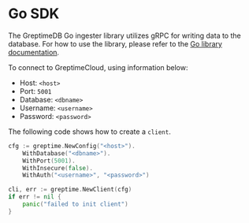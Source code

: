 # Go SDK

The GreptimeDB Go ingester library utilizes gRPC for writing data to the database. For how to use the library, please refer to the [Go library documentation](https://docs.greptime.com/user-guide/ingest-data/for-iot/grpc-sdks/go).

To connect to GreptimeCloud, using information below:

- Host: `<host>`
- Port: `5001`
- Database: `<dbname>`
- Username: `<username>`
- Password: `<password>`

The following code shows how to create a `client`.

```go
cfg := greptime.NewConfig("<host>").
    WithDatabase("<dbname>").
    WithPort(5001).
    WithInsecure(false).
    WithAuth("<username>", "<password>")

cli, err := greptime.NewClient(cfg)
if err != nil {
    panic("failed to init client")
}
```
